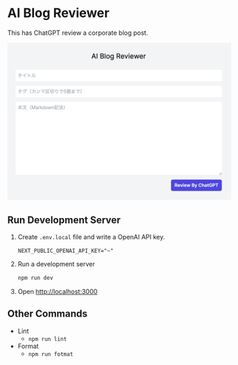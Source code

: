 # AI Blog Reviewer

This has ChatGPT review a corporate blog post.

![index](./docs/images/index.png)

## Run Development Server

1. Create `.env.local` file and write a OpenAI API key.

   ```text
   NEXT_PUBLIC_OPENAI_API_KEY="~"
   ```

1. Run a development server

   ```bash
   npm run dev
   ```

1. Open [http://localhost:3000](http://localhost:3000)

## Other Commands

- Lint
  - `npm run lint`
- Format
  - `npm run fotmat`

